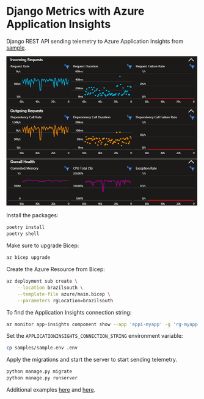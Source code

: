 # Django Metrics with Azure Application Insights

Django REST API sending telemetry to Azure Application Insights from [sample][3].

<img src=".docs/metrics.png" width=500 />

Install the packages:

```sh
poetry install
poetry shell
```

Make sure to upgrade Bicep:

```sh
az bicep upgrade
```

Create the Azure Resource from Bicep:

```sh
az deployment sub create \
    --location brazilsouth \
    --template-file azure/main.bicep \
    --parameters rgLocation=brazilsouth
```

To find the Application Insights connection string:

```sh
az monitor app-insights component show --app 'appi-myapp' -g 'rg-myapp' --query 'connectionString' -o tsv
```

Set the `APPLICATIONINSIGHTS_CONNECTION_STRING` environment variable:

```sh
cp samples/sample.env .env
```

Apply the migrations and start the server to start sending telemetry.

```sh
python manage.py migrate
python manage.py runserver
```

Additional examples [here][4] and [here][5].

[1]: https://learn.microsoft.com/en-us/azure/azure-monitor/app/separate-resources
[2]: https://learn.microsoft.com/en-us/azure/azure-monitor/app/app-map?tabs=python#set-or-override-cloud-role-name
[3]: https://github.com/Azure/azure-sdk-for-python/blob/main/sdk/monitor/azure-monitor-opentelemetry-exporter/samples/traces/django/sample/manage.py
[4]: https://github.com/open-telemetry/opentelemetry-python-contrib/tree/main/instrumentation/opentelemetry-instrumentation-django
[5]: https://learn.microsoft.com/en-us/python/api/overview/azure/monitor-opentelemetry-readme?view=azure-python
